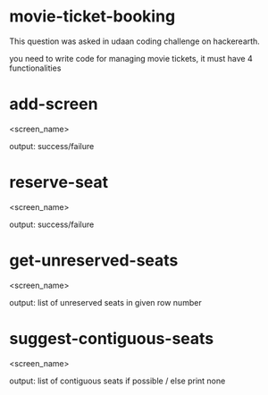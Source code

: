 # movie-ticket-booking
This question was asked in udaan coding challenge on hackerearth.

you need to write code for managing movie tickets, it must have 4 functionalities

# add-screen
 <add-screen> <screen_name> <number of rows> <size of each row> <list aisle seats>
  
  output: success/failure
  
# reserve-seat
 <reserve-seat> <screen_name> <row number> <list of seat numbers to be booked in given row>

  output: success/failure
  
# get-unreserved-seats
 <get-unreserved-seats> <screen_name> <row number>
  
  output: list of unreserved seats in given row number
  
# suggest-contiguous-seats
 <suggest-contiguous-seats> <screen_name> <row number>
  
  output: list of contiguous seats if possible / else print none
